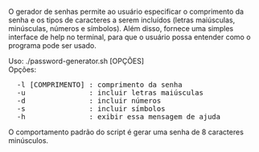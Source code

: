 O gerador de senhas permite ao usuário especificar o comprimento da senha e os tipos de caracteres a serem incluídos (letras maiúsculas, minúsculas, números e símbolos). Além disso, fornece uma simples interface de help no terminal, para que o usuário possa entender como o programa pode ser usado.

Uso: ./password-generator.sh [OPÇÕES]\
Opções:
<pre>
  -l [COMPRIMENTO] : comprimento da senha
  -u               : incluir letras maiúsculas
  -d               : incluir números
  -s               : incluir símbolos
  -h               : exibir essa mensagem de ajuda</pre>

O comportamento padrão do script é gerar uma senha de 8 caracteres minúsculos.
